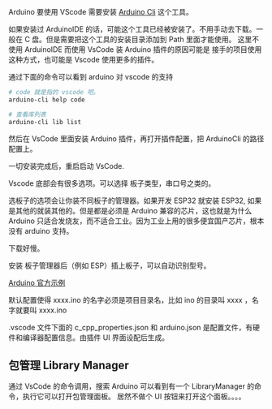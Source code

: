 Arduino 要使用 VScode 需要安装  [Arduino Cli](https://arduino.github.io/arduino-cli/) 这个工具。

如果安装过 ArduinoIDE 的话，可能这个工具已经被安装了。不用手动去下载。一般在 C 盘。但是需要把这个工具的安装目录添加到 Path 里面才能使用。
这里不使用 ArduinoIDE 而使用 VsCode 装 Arduino 插件的原因可能是 接手的项目使用这种方式，也可能是 Vscode 使用更多的插件。

通过下面的命令可以看到 arduino 对 vscode 的支持

```bash
# code 就是指的 vscode 吧。
arduino-cli help code

# 查看库列表
arduino-cli lib list
```

然后在 VsCode 里面安装 Arduino 插件，再打开插件配置，把 ArduinoCli 的路径配置上。


一切安装完成后，重启启动 VsCode.

Vscode 底部会有很多选项。可以选择 板子类型，串口号之类的。

选板子的选项会让你装不同板子的管理器。如果开发 ESP32 就安装 ESP32, 如果是其他的就装其他的。但是都是必须是 Arduino 兼容的芯片，这也就是为什么 Arduino 只适合发烧友，而不适合工业。因为工业上用的很多便宜国产芯片，根本没有 arduino 支持。


下载好慢。

安装 板子管理器后（例如 ESP）插上板子，可以自动识别型号。

[Arduino 官方示例](https://github.com/arduino/arduino-examples)


默认配置使得   xxxx.ino  的名字必须是项目目录名，比如 ino 的目录叫 xxxx ，名字就要叫 xxxx.ino

.vscode 文件下面的 c_cpp_properties.json 和 arduino.json 是配置文件，有硬件和编译器配置信息。由插件 UI 界面设配后生成。

## 包管理 Library Manager
通过 VsCode 的命令调用，搜索 Arduino 可以看到有一个 LibraryManager 的命令，执行它可以打开包管理面板。
居然不做个 UI 按钮来打开这个面板。。。。